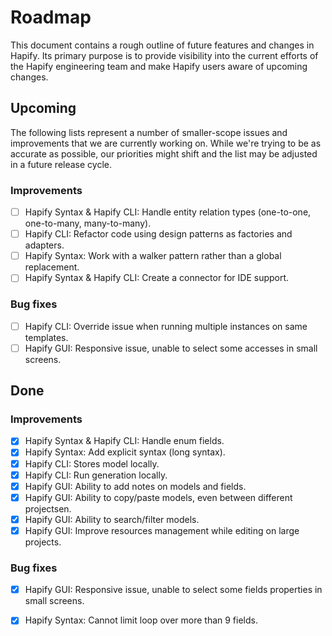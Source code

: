 # Roadmap

This document contains a rough outline of future features and changes in Hapify. Its primary purpose is to provide visibility into the current efforts of the Hapify engineering team and make Hapify users aware of upcoming changes.

## Upcoming

The following lists represent a number of smaller-scope issues and improvements that we are currently working on. While we're trying to be as accurate as possible, our priorities might shift and the list may be adjusted in a future release cycle.

### Improvements

- [ ] Hapify Syntax & Hapify CLI: Handle entity relation types (one-to-one, one-to-many, many-to-many).
- [ ] Hapify CLI: Refactor code using design patterns as factories and adapters.
- [ ] Hapify Syntax: Work with a walker pattern rather than a global replacement.
- [ ] Hapify Syntax & Hapify CLI: Create a connector for IDE support.

### Bug fixes

- [ ] Hapify CLI: Override issue when running multiple instances on same templates.
- [ ] Hapify GUI: Responsive issue, unable to select some accesses in small screens.

## Done

### Improvements

- [x] Hapify Syntax & Hapify CLI: Handle enum fields.
- [x] Hapify Syntax: Add explicit syntax (long syntax).
- [x] Hapify CLI: Stores model locally.
- [x] Hapify CLI: Run generation locally.
- [x] Hapify GUI: Ability to add notes on models and fields.
- [x] Hapify GUI: Ability to copy/paste models, even between different projectsen.
- [x] Hapify GUI: Ability to search/filter models.
- [x] Hapify GUI: Improve resources management while editing on large projects.

### Bug fixes

- [x] Hapify GUI: Responsive issue, unable to select some fields properties in small screens.
- [x] Hapify Syntax: Cannot limit loop over more than 9 fields.

